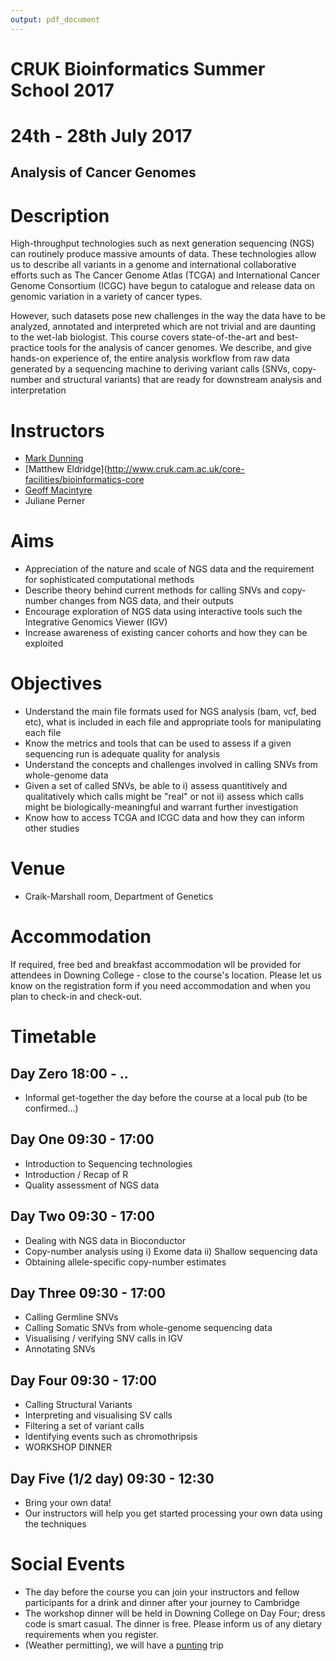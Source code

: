 ```yaml
---
output: pdf_document
---
```

# CRUK Bioinformatics Summer School 2017
# 24th - 28th July 2017

## Analysis of Cancer Genomes

# Description

High-throughput technologies such as next generation sequencing (NGS) can routinely produce massive amounts of data. These technologies allow us to describe all variants in a genome and international collaborative efforts such as The Cancer Genome Atlas (TCGA) and International Cancer Genome Consortium (ICGC) have begun to catalogue and release data on genomic variation in a variety of cancer types.

However, such datasets pose new challenges in the way the data have to be analyzed, annotated and interpreted which are not trivial and are daunting to the wet-lab biologist. This course covers state-of-the-art and best-practice tools for the analysis of cancer genomes. We describe, and give hands-on experience of, the entire analysis workflow from raw data generated by a sequencing machine to deriving variant calls (SNVs, copy-number and structural variants) that are ready for downstream analysis and interpretation

# Instructors

- [Mark Dunning](https://github.com/markdunning)
- [Matthew Eldridge](http://www.cruk.cam.ac.uk/core-facilities/bioinformatics-core
- [Geoff Macintyre](http://gmacintyre.com/)
- Juliane Perner

# Aims

- Appreciation of the nature and scale of NGS data and the requirement for sophisticated computational methods
- Describe theory behind current methods for calling SNVs and copy-number changes from NGS data, and their outputs
- Encourage exploration of NGS data using interactive tools such the Integrative Genomics Viewer (IGV)
- Increase awareness of existing cancer cohorts and how they can be exploited

# Objectives

- Understand the main file formats used for NGS analysis (bam, vcf, bed etc), what is included in each file and appropriate tools for manipulating each file
- Know the metrics and tools that can be used to assess if a given sequencing run is adequate quality for analysis
- Understand the concepts and challenges involved in calling SNVs from whole-genome data
- Given a set of called SNVs, be able to 
    i) assess quantitively and qualitatively which calls might be "real" or not 
    ii) assess which calls might be biologically-meaningful and warrant further investigation
- Know how to access TCGA and ICGC data and how they can inform other studies


# Venue
- Craik-Marshall room, Department of Genetics

# Accommodation
If required, free bed and breakfast accommodation wll be provided for attendees in Downing College - close to the course's location. Please let us know on the registration form if you need accommodation and when you plan to check-in and check-out.

# Timetable

## Day Zero 18:00 - ..

- Informal get-together the day before the course at a local pub (to be confirmed...)

## Day One 09:30 - 17:00

- Introduction to Sequencing technologies
- Introduction / Recap of R
- Quality assessment of NGS data

## Day Two 09:30 - 17:00

- Dealing with NGS data in Bioconductor
- Copy-number analysis using i) Exome data ii) Shallow sequencing data
- Obtaining allele-specific copy-number estimates
  
## Day Three 09:30 - 17:00

- Calling Germline SNVs
- Calling Somatic SNVs from whole-genome sequencing data
- Visualising / verifying SNV calls in IGV
- Annotating SNVs
  
## Day Four 09:30 - 17:00

- Calling Structural Variants
- Interpreting and visualising SV calls
- Filtering a set of variant calls
- Identifying events such as chromothripsis
- WORKSHOP DINNER

## Day Five (1/2 day) 09:30 - 12:30

-  Bring your own data!
-  Our instructors will help you get started processing your own data using the techniques

# Social Events

- The day before the course you can join your instructors and fellow participants for a drink and dinner after your journey to Cambridge
- The workshop dinner will be held in Downing College on Day Four; dress code is smart casual. The dinner is free. Please inform us of any dietary requirements when you register.
- (Weather permitting), we will have a [punting](http://www.scudamores.com/) trip 
